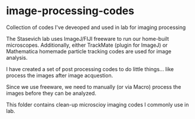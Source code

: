 # image-processing-codes
Collection of codes I've deveoped and used in lab for imaging processing



The Stasevich lab uses ImageJ/FIJI freeware to run our home-built microscopes. 
Additionally, either TrackMate (plugin for ImageJ) or Mathematica homemade particle tracking codes 
are used for image analysis. 

I have created a set of post processing codes to do little things... 
like process the images after image acquestion. 

Since we use freeware, we need to manually (or via Macro) process the images before they can be analyzed. 

This folder contains clean-up microscioy imaging codes I commonly use in lab. 
